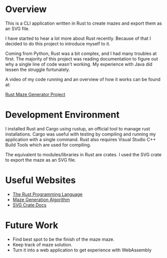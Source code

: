 # Overview

This is a CLI application written in Rust to create mazes and export them as an SVG file.

I have started to hear a lot more about Rust recently. Because of that I decided to do this project to introduce myself to it.

Coming from Python, Rust was a bit complex, and I had many troubles at first. The majority of this project was reading documentation to figure out why a single line of code wasn't working. My experience with Java did lessen the struggle fortunately.

A video of my code running and an overview of how it works can be found at:

[Rust Maze Generator Project](https://youtu.be/fkDYrdmyr1Y)

# Development Environment

I installed Rust and Cargo using rustup, an official tool to manage rust installations. Cargo was useful with testing by compiling and running my application with a single command. Rust also requires Visual Studio C++ Build Tools which are used for compiling.

The equivalent to modules/libraries in Rust are crates. I used the SVG crate to export the maze as an SVG file. 

# Useful Websites

* [The Rust Programming Language](https://doc.rust-lang.org/book/title-page.html)
* [Maze Generation Algorithm](https://en.wikipedia.org/wiki/Maze_generation_algorithm)
* [SVG Crate Docs](https://crates.io/crates/svg)

# Future Work

* Find best spot to be the finish of the maze maze.
* Keep track of maze solution.
* Turn it into a web application to get experience with WebAssembly